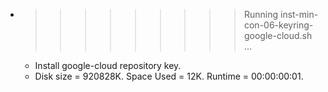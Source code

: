 * >>>>>>>>> Running inst-min-con-06-keyring-google-cloud.sh ...
  * Install google-cloud repository key.
  * Disk size = 920828K. Space Used = 12K. Runtime = 00:00:00:01.
